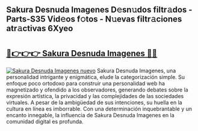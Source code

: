 ## Sakura Desnuda Imagenes D𝚎sn𝚞dos filtr𝚊dos - Parts-S35 Vid𝚎os f𝚘tos - N𝚞evas filtr𝚊ciones atr𝚊ctivas 6Xyeo

# <h2><a href="http://mb0mv14.tromn.icu/?c=Sakura+Desnuda+Imagenes">🔗👉👉👉 Sakura Desnuda Imagenes 🔗🔗</a></h2>

[![Sakura Desnuda Imagenes nuevo](https://i.imgur.com/pEAQMta.gif)](http://mb0mv14.tromn.icu/?c=Sakura+Desnuda+Imagenes)
Sakura Desnuda Imagenes, una personalidad intrigante y enigmática, elude la categorización simple. Su enfoque poco ortodoxo para construir una personalidad web ha magnetizado y ofendido a los observadores, generando debates sobre la expresión artística, la privacidad y las complejidades de las sociedades virtuales. A pesar de la ambigüedad de sus intenciones, su huella en la cultura en línea es imborrable. Con una determinación inquebrantable y un encanto innegable, la influencia de Sakura Desnuda Imagenes en la comunidad digital es profunda.
